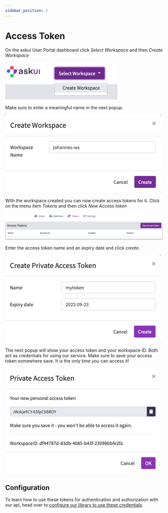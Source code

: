 ```yaml
---
sidebar_position: 2
---
```


# Access Token
On the askui User Portal dashboard click _Select Workspace_ and then _Create Workspace_

![Overlap](./create_workspace.png)

Make sure to enter a meaningful name in the next popup.

![Overlap](./enter_workspace_name.png)

With the workspace created you can now create access tokens for it. Click on the menu item _Tokens_ and then click _New Access token_

![Overlap](./create_token_start.png)

Enter the access token name and an expiry date and click _create_.

![Overlap](./token_name_expiry.png)

The next popup will show your access token and your workspace ID. Both act as credentials for using our service. Make sure to save your access token somewhere save. It is the only time you can access it!

![Overlap](./create_token_end.png)

## Configuration
To learn how to use these tokens for authentication and authorization with our api, head over to [configure our library to use these credentials](../../api/06-Configuration/askui-ui-control-client.md#credential).